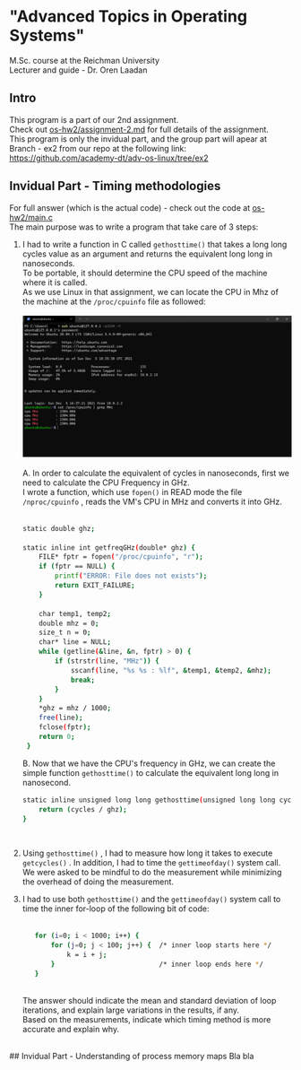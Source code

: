 # "Advanced Topics in Operating Systems" 
 M.Sc. course at the Reichman University <br/>
 Lecturer and guide - Dr. Oren Laadan <br/>
## Intro

This program is a part of our 2nd assignment. <br/>
Check out <a href="https://github.com/GlaiChen/os-hw2/blob/main/assignment-2.md">os-hw2/assignment-2.md</a> for full details of the assignment. <br/>
This program is only the invidual part, and the group part will apear at Branch - ex2 from our repo at the following link: <br/>https://github.com/academy-dt/adv-os-linux/tree/ex2 </br>

## Invidual Part - Timing methodologies
For full answer (which is the actual code) - check out the code at <a href="https://github.com/GlaiChen/os-hw2/blob/main/main.c">os-hw2/main.c </a> <br/>
The main purpose was to write a program that take care of 3 steps:
1. I had to write a function in C called `gethosttime()`  that takes a long long cycles value as an argument and returns the equivalent long long in nanoseconds. <br/>
   To be portable, it should determine the CPU speed of the machine where it is called. <br/>
   As we use Linux in that assignment, we can locate the CPU in Mhz of the machine at the `/proc/cpuinfo` file as followed: <br/><br/>
   <img src="/images/cpu_mhz.png"> <br/><br/>
   A. In order to calculate the equivalent of cycles in nanoseconds, first we need to calculate the CPU Frequency in GHz. <br/>
      I wrote a function, which use `fopen()`  in READ mode the file `/nproc/cpuinfo` , reads the VM's CPU in MHz and converts it into GHz. <br/><br/>
      ```bash
      static double ghz; 

      static inline int getfreqGHz(double* ghz) {
          FILE* fptr = fopen("/proc/cpuinfo", "r");
          if (fptr == NULL) {
              printf("ERROR: File does not exists");
              return EXIT_FAILURE;
          }

          char temp1, temp2;
          double mhz = 0;                            
          size_t n = 0;
          char* line = NULL;
          while (getline(&line, &n, fptr) > 0) {      
              if (strstr(line, "MHz")) {
                  sscanf(line, "%s %s : %lf", &temp1, &temp2, &mhz);
                  break;
              }
          }
          *ghz = mhz / 1000;
          free(line);
          fclose(fptr);
          return 0;
       }
      ```
      
   B. Now that we have the CPU's frequency in GHz, we can create the simple function `gethosttime()` to calculate the equivalent long long in nanosecond. <br/>
      ```bash
      static inline unsigned long long gethosttime(unsigned long long cycles) {
          return (cycles / ghz);
      }
      ```
      <br/>
2. Using `gethosttime()` , I had to measure how long it takes to execute `getcycles()` . In addition, I had to time the `gettimeofday()`  system call. <br/>
   We were asked to be mindful to do the measurement while minimizing the overhead of doing the measurement. <br/>
   
3. I had to use both `gethosttime()`  and the `gettimeofday()`  system call to time the inner for-loop of the following bit of code: <br/><br/>
   ```bash
      for (i=0; i < 1000; i++) {
          for (j=0; j < 100; j++) {  /* inner loop starts here */
              k = i + j;  
          }                          /* inner loop ends here */
      }
   ```
   <br/>
   The answer should indicate the mean and standard deviation of loop iterations, and explain large variations in the results, if any. <br/>
   Based on the measurements, indicate which timing method is more accurate and explain why. <br/>
<br/>   
## Invidual Part - Understanding of process memory maps
Bla bla
